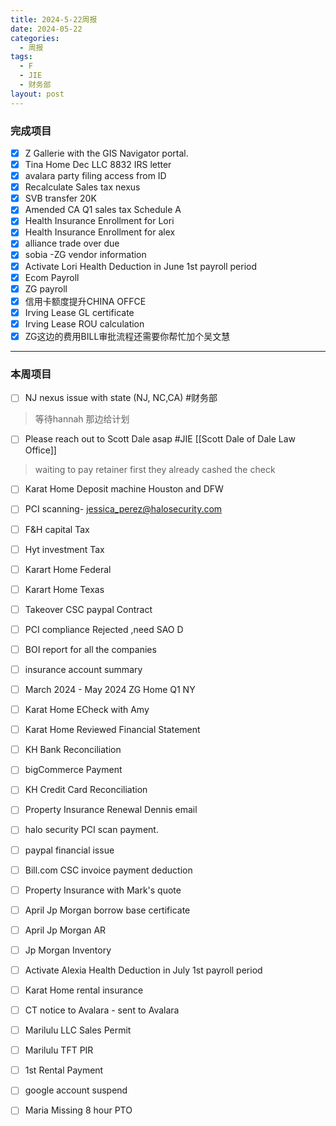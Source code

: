 ```yaml
---
title: 2024-5-22周报
date: 2024-05-22
categories:
  - 周报
tags:
  - F
  - JIE
  - 财务部
layout: post
---
```


### 完成项目  

- [x] Z Gallerie with the GIS Navigator portal.
- [x] Tina Home Dec LLC 8832 IRS letter
- [x] avalara party filing access from ID 
- [x] Recalculate Sales tax nexus
- [x] SVB transfer 20K
- [x] Amended CA Q1 sales tax Schedule A
- [x] Health Insurance Enrollment for Lori
- [x] Health Insurance Enrollment for alex
- [x] alliance trade over due 
- [x] sobia -ZG vendor information 
- [x] Activate Lori Health Deduction in June 1st payroll period
- [x] Ecom Payroll
- [x] ZG payroll
- [x] 信用卡额度提升CHINA OFFCE
- [x] Irving Lease GL certificate
- [x] Irving Lease ROU calculation
- [x] ZG这边的费用BILL审批流程还需要你帮忙加个吴文慧
---
### 本周项目


- [ ] NJ nexus issue with state (NJ, NC,CA)  #财务部 
> 等待hannah 那边给计划  
- [ ] Please reach out to Scott Dale asap #JIE    [[Scott Dale of Dale Law Office]]    
> waiting to pay retainer first
> they already cashed the check
- [ ] Karat Home Deposit machine Houston and DFW
- [ ] PCI scanning- jessica_perez@halosecurity.com
- [ ] F&H capital Tax
- [ ] Hyt investment Tax
- [ ] Karart Home Federal 
- [ ] Karart Home Texas 
- [ ] Takeover CSC paypal Contract
- [ ] PCI compliance Rejected ,need SAO D
- [ ] BOI report for all the companies
- [ ] insurance account summary
- [ ] March 2024 - May 2024 ZG Home Q1 NY
- [ ] Karat Home ECheck with Amy 
- [ ] Karat Home Reviewed Financial Statement
- [ ] KH Bank Reconciliation
- [ ] bigCommerce Payment
- [ ] KH Credit Card Reconciliation
- [ ] Property Insurance Renewal Dennis email
- [ ] halo security PCI scan payment.
- [ ] paypal financial issue
- [ ] Bill.com CSC invoice payment deduction
- [ ] Property Insurance with Mark's quote
- [ ] April Jp Morgan borrow base certificate
- [ ] April Jp Morgan AR
- [ ] Jp Morgan Inventory
- [ ] Activate Alexia Health Deduction in July 1st payroll period
- [ ] Karat Home rental insurance
- [ ] CT notice to Avalara - sent to Avalara
- [ ] Marilulu LLC Sales Permit
- [ ] Marilulu TFT PIR
- [ ] 1st Rental Payment
- [ ] google account suspend
- [ ] Maria Missing 8 hour PTO















































































































































































































































